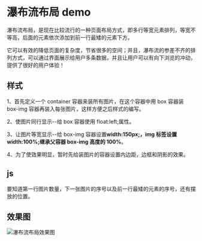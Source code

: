 # 瀑布流布局 demo

瀑布流布局，是现在比较流行的一种页面布局方式，即多行等宽元素排列，等宽不等高，后面的元素依次添加到前一行最矮的元素下方。

它可以有效的降低页面的复杂度，节省很多的空间；并且，瀑布流的参差不齐的排列方式，可以通过界面展示给用户多条数据，并且让用户可以有向下浏览的冲动，提供了很好的用户体验！

## 样式

1、首先定义一个 container 容器来装所有图片，在这个容器中用 box 容器装 box-img 容器再装入每张图片，这样方便之后样式的编写。

2、使图片同行显示--给 box 容器使用 float:left;属性。

3、让图片等宽显示--给 box-img 容器设置**width:150px;，img 标签设置 width:100%;继承父容器 box-img 高度的 100%**。

4、为了使效果明显，暂时先给装图片的容器设置内边距，边框和阴影的效果。

## js

要知道第一行图片数量，下一张图片的序号以及前一行最矮的元素的序号，还有摆放的位置。

## 效果图

![瀑布流布局效果图](https://i.postimg.cc/sgKtBDLt/2023-04-22-004810.png)
